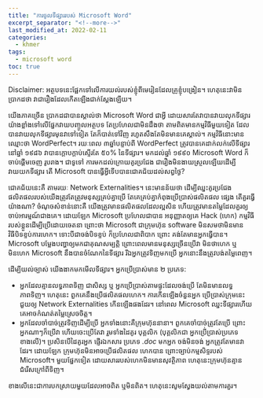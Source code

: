 ```yaml
---
title: "ការចូលទីផ្សាររបស់ Microsoft Word"
excerpt_separator: "<!--more-->"
last_modified_at: 2022-02-11
categories:
  - khmer
tags:
  - microsoft word
toc: true
---
```

Disclaimer: អត្ថបទនេះផ្អែកទៅលើការយល់របស់ខ្ញុំពីមេរៀនដែលគ្រូខ្ញុំបង្រៀន។ ហេតុនេះវាមិនប្រាកដថា វាជារឿងដែលកើតឡើងជាក់ស្ដែងឡើយ។

យើងភាគច្រើន ប្រាកដជាបានស្គាល់ថា Microsoft Word ជាអ្វី ដោយសារតែវាបានវាយលុកទីផ្សារយ៉ាងខ្លាំងទៅលើផ្នែកវាយបញ្ចូលអត្ថបទ តែប្រហែលជាមិនដឹងថា 
តាមពិតមានកម្មវិធីមួយទៀត ដែលបានវាយលុកទីផ្សារមុនវាទៅទៀត តែក៏បាត់ទៅវិញ រហូតសឹងតែមិនមានគេស្គាល់។ កម្មវិធីនោះមានឈ្មោះថា WordPerfect។ រយៈពេល 
៣ឆ្នាំបន្ទាប់ពី WordPerfect ត្រូវបានគេដាក់លក់លើទីផ្សារនៅឆ្នាំ ១៩៨៦ វាបានក្ដោបក្ដាប់ស្ទើរតែ ៥០% នៃទីផ្សារ។ មកដល់ឆ្នាំ ១៩៩០ Microsoft Word ក៏ចាប់ផ្ដើមចេញ
រូបរាង។ ជាទូទៅ ការមកដល់ក្រោយគូរប្រជែង ជារឿងមិនងាយស្រួលឡើយដើម្បីវាយយកទីផ្សារ តើ Microsoft បានធ្វើអ្វីទើបបានជោគជ័យដល់សព្វថ្ងៃ?

ជោគជ័យនេះគឺ តាមរយៈ Network Externalities។ នេះមានន័យថា ដើម្បីឈ្នះគូរប្រជែង ផលិតផលរបស់យើងត្រូវតែត្រូវមនុស្សគ្រប់គ្នាប្រើ តែគេគ្រប់គ្នាកំពុងប្រើប្រាស់ផលិតផល
ផ្សេង តើគួរធ្វើយ៉ាងណា? ចំណុចសំខាន់នោះគឺ យើងត្រូវមានផលិតផលដែលល្អសិន ហើយត្រូវមានតម្លៃដែលគួរឲ្យចាប់អារម្មណ៍ជាងគេ។ ដោយឡែក Microsoft ប្រហែលជាបាន
អនុញ្ញាតឲ្យគេ Hack (ហេក) កម្មវិធីរបស់ខ្លួនដើម្បីប្រើដោយចេតនា ព្រោះថា Microsoft ជាក្រុមហ៊ុន software មិនសមថាមិនមានវិធីបិទខ្ទប់ការហេក។ ទោះបីជាចង់បិទខ្ទប់ ក៏ប្រហែលជាពិបាក ព្រោះ
គង់តែមានអ្នកធ្វើបាន។ Microsoft បម្លែងបញ្ហាឲ្យមកជាគុណសម្បត្តិ ព្រោះពេលមានមនុស្សច្រើនប្រើវា មិនថាហេក ឬ មិនហេក Microsoft នឹងបានចំណែកនៃទីផ្សារ 
រីឯអ្នកត្រូវទិញមកប្រើ អ្នកនោះនឹងត្រូវបង់តម្លៃពេញ។ 

ដើម្បីយល់ច្បាស់ យើងងាកមកមើលទីផ្សារ។ អ្នកប្រើប្រាស់មាន ២ ប្រភេទ:
- អ្នកដែលគ្មានលទ្ធភាពទិញ ជាសិស្ស ឬ អ្នកប្រើប្រាស់តាមផ្ទះដែលចង់ប្រើ តែមិនមានលទ្ធភាពទិញ។ ហេតុនេះ ពួកគេនឹងប្រើផលិតផលហេក។ ការកើ់នឡើងចំនួនអ្នក
ប្រើប្រាស់ក្រុមនេះ ជួយឲ្យ Network Externalities កើនឡើងផងដែរ។ នៅពេល Microsoft ឈ្នះទីផ្សារហើយ គេអាចកំណត់តម្លៃស្រេចចិត្ត។
- អ្នកដែលចាំបាច់ត្រូវទិញដើម្បីប្រើ អ្នកទាំងនោះគឺក្រុមហ៊ុននានា។ ពួកគេចាំបាច់ត្រូវតែប្រើ ព្រោះអ្នកណាៗក៏ប្រើវា ហើយចេះប្រើតែវា រួមទាំងដៃគូរ បុគ្គលិក (បុគ្គលិកជា
អ្នកប្រើ់ប្រាស់ប្រភេទខាងលើ)។ ប្រសិនបើដៃគូរអ្នក ផ្ញើរឯកសារ ប្រភេទ _.doc_ មកអ្នក ចង់មិនចង់ អ្នកត្រូវតែមានវាដែរ។ ដោយឡែក ក្រុមហ៊ុនមិនអាចប្រើផលិតផល
ហេកបាន ព្រោះច្បាប់កម្មសិទ្ទរបស់ Microsoft។ មួយផ្នែកទៀត ដោយសាររបស់ហេកមិនមានសុវត្ថិភាព ហេតុនេះក្រុមហ៊ុនគ្មានជំរើសក្រៅពីទិញ។

ខាងលើនេះជាការបកស្រាយមួយដែលអាចពិត ឬមិនពិត។ ហេតុនេះសូមស្វែងយល់តាមការគួរ។
